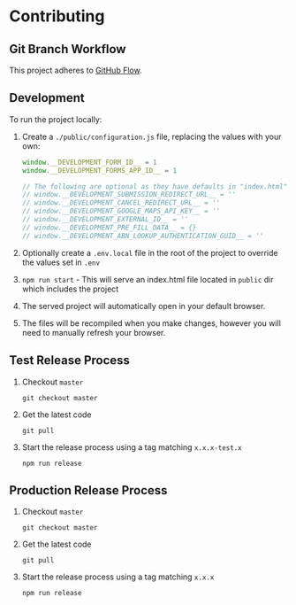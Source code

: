 # Contributing

## Git Branch Workflow

This project adheres to [GitHub Flow](https://guides.github.com/introduction/flow/).

## Development

To run the project locally:

1. Create a `./public/configuration.js` file, replacing the values with your own:

   ```js
   window.__DEVELOPMENT_FORM_ID__ = 1
   window.__DEVELOPMENT_FORMS_APP_ID__ = 1

   // The following are optional as they have defaults in "index.html"
   // window.__DEVELOPMENT_SUBMISSION_REDIRECT_URL__ = ''
   // window.__DEVELOPMENT_CANCEL_REDIRECT_URL__ = ''
   // window.__DEVELOPMENT_GOOGLE_MAPS_API_KEY__ = ''
   // window.__DEVELOPMENT_EXTERNAL_ID__ = ''
   // window.__DEVELOPMENT_PRE_FILL_DATA__ = {}
   // window.__DEVELOPMENT_ABN_LOOKUP_AUTHENTICATION_GUID__ = ''
   ```

1. Optionally create a `.env.local` file in the root of the project to override the values set in `.env`

1. `npm run start` - This will serve an index.html file located in `public` dir which includes the project

1. The served project will automatically open in your default browser.

1. The files will be recompiled when you make changes, however you will need to manually refresh your browser.

## Test Release Process

1. Checkout `master`

   ```
   git checkout master
   ```

1. Get the latest code

   ```
   git pull
   ```

1. Start the release process using a tag matching `x.x.x-test.x`

   ```
   npm run release
   ```

## Production Release Process

1. Checkout `master`

   ```
   git checkout master
   ```

1. Get the latest code

   ```
   git pull
   ```

1. Start the release process using a tag matching `x.x.x`

   ```
   npm run release
   ```
